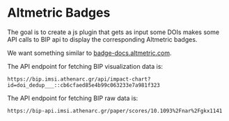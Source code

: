 # Altmetric Badges

The goal is to create a js plugin that gets as input some DOIs makes some API calls to BIP api to display the corresponding Altmetric badges.

We want something similar to <a href="https://badge-docs.altmetric.com/getting-started.html#quick-start">badge-docs.altmetric.com</a>.

The API endpoint for fetching BIP visualization data is:

```
https://bip.imsi.athenarc.gr/api/impact-chart?id=doi_dedup___::cb6cfaed85e4b99c063233e7a981f323
```

The API endpoint for fetching BIP raw data is:

```
https://bip-api.imsi.athenarc.gr/paper/scores/10.1093%2Fnar%2Fgkx1141
```